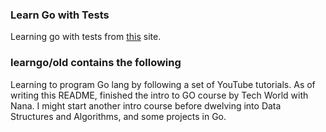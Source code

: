 ### Learn Go with Tests
Learning go with tests from [this](https://quii.gitbook.io/learn-go-with-tests) site.

### learngo/old contains the following
Learning to program Go lang by following a set of YouTube tutorials. As of writing this README, finished the intro to GO course by Tech World with Nana.
I might start another intro course before dwelving into Data Structures and Algorithms, and some projects in Go.

